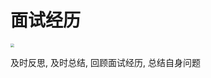 # 面试经历

<img src="https://tva1.sinaimg.cn/large/e6c9d24ely1h1haafdetmj218z0u0gq2.jpg" style="zoom:37%;" />

<p>及时反思, 及时总结, 回顾面试经历, 总结自身问题</p>